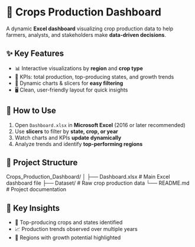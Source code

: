 # 🌾 Crops Production Dashboard

A dynamic **Excel dashboard** visualizing crop production data to help farmers, analysts, and stakeholders make **data-driven decisions**.  

## ✨ Key Features
- 📊 Interactive visualizations by **region** and **crop type**  
- 🎯 KPIs: total production, top-producing states, and growth trends  
- 🔄 Dynamic charts & slicers for **easy filtering**  
- 🖥️ Clean, user-friendly layout for quick insights  

## 🚀 How to Use
1. Open `Dashboard.xlsx` in **Microsoft Excel** (2016 or later recommended)  
2. Use **slicers** to filter by **state, crop, or year**  
3. Watch charts and KPIs **update dynamically**  
4. Analyze trends and identify **top-performing regions**  

## 📁 Project Structure
Crops_Production_Dashboard/
│
├── Dashboard.xlsx # Main Excel dashboard file
├── Dataset/ # Raw crop production data
└── README.md # Project documentation

## 🔑 Key Insights
- 🌟 Top-producing crops and states identified  
- 📈 Production trends observed over multiple years  
- 🌱 Regions with growth potential highlighted  



